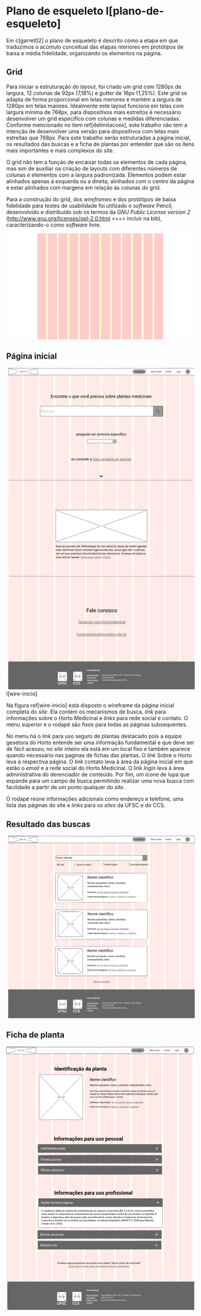 # Plano de esqueleto l[plano-de-esqueleto]

Em c[garret02] o plano de esqueleto é descrito como a etapa em que traduzimos o acúmulo conceitual das etapas nteriores em protótipos de baixa e média fidelidade, organizando os elementos na página.

## Grid

Para iniciar a estruturação do _layout_, foi criado um grid com 1280px de largura, 12 colunas de 92px (7,18%) e _gutter_ de 16px (1,25%). Este grid se adapta de forma proporcional em telas menores e mantém a largura de 1280px em telas maiores. Idealmente este layout funciona em telas com largura mínima de 768px, para dispositivos mais estreitos é necessário desenvolver um grid específico com colunas e medidas diferenciadas. Conforme mencionado no item ref[delimitacoes], este trabalho não tem a intenção de desenvolver uma versão para dispositivos com telas mais estreitas que 768px. Para este trabalho serão estruturadas a página inicial, os resultados das buscas e a ficha de plantas por entender que são os itens mais importantes e mais complexos do _site_.

O grid não tem a função de encaixar todas os elementos de cada página, mas sim de auxiliar na criação de layouts com diferentes números de colunas e elementos com a largura padronizada. Elementos podem estar alinhados apenas à esquerda ou a direita, alinhados com o centro da página e estar alinhados com margens em relação às colunas do grid.

Para a construção do grid, dos _wireframes_ e dos protótipos de baixa fidelidade para testes de usabilidade foi utilizado o _software_ Pencil, desenvolvido e distribuído sob os termos da _GNU Public License version 2_ (http://www.gnu.org/licenses/gpl-2.0.html <++> incluir na bib), caracterizando-o como _software_ livre.

![arq-info-img](../tex/images/esqueletos/grid.png "Grid proposto <++descrição>")

## Página inicial

![arq-info-img](../wireframes/pages/incio.png "Layout de baixa fidelidade da página inicial.") l[wire-inicio]

Na figura ref[wire-inicio] está disposto o wireframe da página inicial completa do _site_. Ela contém os mecanismos de busca, _link_ para informações sobre o Horto Medicinal e _links_ para rede social e contato. O menu superior e o rodapé são fixos para todas as páginas subsequentes.

No menu há o _link_ para uso seguro de plantas destacado pois a equipe gesetora do Horto entende ser uma informação fundamental e que deve ser de fácil acesso; no _site_ inteiro ela está em um local fixo e também aparece quando necessário nas paginas de fichas das plantas. O _link_ Sobre o Horto leva à respectiva página. O _link_ contato leva à área da página inicial em que estão o _email_ e a rede social do Horto Medicinal. O link _login_ leva à área administrativa do derenciador de conteúdo. Por fim, um ícone de lupa que expande para um campo de busca permitindo realizar uma nova busca com facilidade a partir de um ponto qualquer do _site_.

O rodapé reúne informações adicionais como endereço e telefone, uma  lista das páginas do site e _links_ para os _sites_ da UFSC e do CCS.


## Resultado das buscas

![arq-info-img](../wireframes/pages/resultados_da_busca.png "Layout de baixa fidelidade dos resultados da busca.")

## Ficha de planta

![arq-info-img](../wireframes/pages/ficha_da_planta.png "Layout de baixa fidelidade da ficha da planta.")
